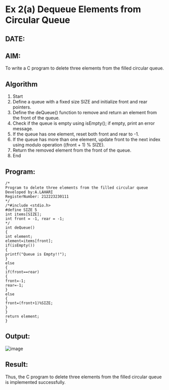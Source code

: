 # Ex 2(a) Dequeue Elements from Circular Queue
## DATE:
## AIM:
To write a C program to delete three elements from the filled circular queue.

## Algorithm
1. Start 
2. Define a queue with a fixed size SIZE and initialize front and rear pointers. 
3. Define the deQueue() function to remove and return an element from the front of the queue. 
4. Check if the queue is empty using isEmpty(); if empty, print an error message. 
5. If the queue has one element, reset both front and rear to -1. 
6. If the queue has more than one element, update front to the next index using modulo 
operation ((front + 1) % SIZE). 
7. Return the removed element from the front of the queue. 
8. End

## Program:
```
/*
Program to delete three elements from the filled circular queue
Developed by:A.LAHARI 
RegisterNumber: 212223230111 
*/
/*#include <stdio.h> 
#define SIZE 5 
int items[SIZE]; 
int front = -1, rear = -1; 
*/ 
int deQueue() 
{ 
int element; 
element=items[front]; 
if(isEmpty()) 
{ 
printf("Queue is Empty!!"); 
} 
else 
{ 
if(front==rear) 
{ 
front=-1; 
rear=-1; 
} 
else 
{ 
front=(front+1)%SIZE; 
} 
} 
return element; 
}
```

## Output:

![image](https://github.com/user-attachments/assets/ba2ad604-6ca2-42ce-a816-046021678974)

## Result:
Thus, the C program to delete three elements from the filled circular queue is implemented successfully.
